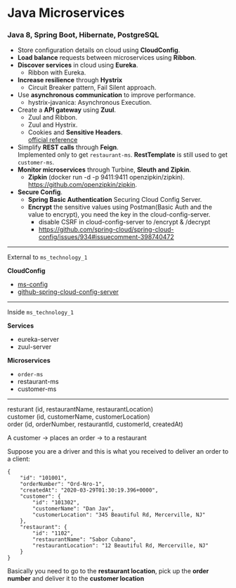 # Java Microservices   
### Java 8, Spring Boot, Hibernate, PostgreSQL    
- Store configuration details on cloud using **CloudConfig**. 
- **Load balance** requests between microservices using **Ribbon**.  
- **Discover services** in cloud using **Eureka**. 
  - Ribbon with Eureka.  
- **Increase resilience** through **Hystrix** 
  - Circuit Breaker pattern, Fail Silent approach. 
- Use **asynchronous communication** to improve performance. 
  - hystrix-javanica: Asynchronous Execution.  
- Create a **API gateway** using **Zuul**. 
  - Zuul and Ribbon. 
  - Zuul and Hystrix.
  - Cookies and **Sensitive Headers**.  
  [official reference]   
- Simplify **REST calls** through **Feign**.   
Implemented only to get `restaurant-ms`. **RestTemplate** is still used to get `customer-ms`.
- **Monitor microservices** through Turbine, **Sleuth and Zipkin**.  
  - **Zipkin** (docker run -d -p 9411:9411 openzipkin/zipkin).   
  https://github.com/openzipkin/zipkin.
- **Secure Config**. 
  - **Spring Basic Authentication** Securing Cloud Config Server. 
  - **Encrypt** the sensitive values using Postman(Basic Auth and the value to encrypt), you need the key in the cloud-config-server.       
    - disable CSRF in cloud-config-server to /encrypt & /decrypt  
    - https://github.com/spring-cloud/spring-cloud-config/issues/934#issuecomment-398740472 
  
****************
External to `ms_technology_1`  

**CloudConfig**  
- [ms-config]
- [github-spring-cloud-config-server]
**************** 
Inside `ms_technology_1`   

**Services**   
- eureka-server  
- zuul-server


**Microservices**    
- `order-ms` 
- restaurant-ms
- customer-ms  
****************
resturant (id, restaurantName, restaurantLocation)  
customer (id, customerName, customerLocation)  
order (id, orderNumber, restaurantId, customerId, createdAt)  

A customer -> places an order -> to a restaurant  

Suppose you are a driver and this is what you received to deliver an order to a client:
```
{
    "id": "101001",
    "orderNumber": "Ord-Nro-1",
    "createdAt": "2020-03-29T01:30:19.396+0000",
    "customer": {
        "id": "101302",
        "customerName": "Dan Jav",
        "customerLocation": "345 Beautiful Rd, Mercerville, NJ"
    },
    "restaurant": {
        "id": "1102",
        "restaurantName": "Sabor Cubano",
        "restaurantLocation": "12 Beautiful Rd, Mercerville, NJ"
    }
}
``` 

Basically you need to go to the **restaurant location**, pick up the **order number** and deliver it to the **customer location**

[ms-config]:https://github.com/didorg/ms-config
[github-spring-cloud-config-server]:https://github.com/didorg/github-spring-cloud-config-server
[official reference]:https://cloud.spring.io/spring-cloud-static/spring-cloud-netflix/2.2.2.RELEASE/reference/html/#cookies-and-sensitive-headers
